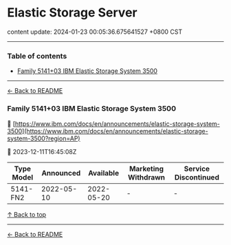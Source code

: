# Elastic Storage Server

content update: 2024-01-23 00:05:36.675641527 +0800 CST

---

### Table of contents


- [Family 5141+03 IBM Elastic Storage System 3500](#family-514103-ibm-elastic-storage-system-3500)

---

[← Back to README](../README.md)





### Family 5141+03 IBM Elastic Storage System 3500

🔗 [https://www.ibm.com/docs/en/announcements/elastic-storage-system-3500](https://www.ibm.com/docs/en/announcements/elastic-storage-system-3500?region=AP)

📅 2023-12-11T16:45:08Z

| Type Model | Announced | Available | Marketing Withdrawn | Service Discontinued |
| --- | --- | --- | --- | --- |
| 5141-FN2 | 2022-05-10 | 2022-05-20 | - | - |






[↑ Back to top](#table-of-contents)

---



[← Back to README](../README.md)